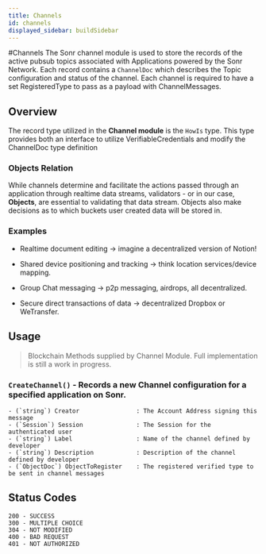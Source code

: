 ```yaml
---
title: Channels
id: channels
displayed_sidebar: buildSidebar
---
```

#Channels
The Sonr channel module is used to store the records of the active pubsub topics associated with Applications powered by the Sonr Network. Each record contains a `ChannelDoc` which describes the Topic configuration and status of the channel. Each channel is required to have a set RegisteredType to pass as a payload with ChannelMessages.

## Overview

The record type utilized in the **Channel module** is the `HowIs` type. This type provides both an interface to utilize VerifiableCredentials and modify the ChannelDoc type definition

### Objects Relation

While channels determine and facilitate the actions passed through an application through realtime data streams, validators - or in our case, **Objects**, are essential to validating that data stream. Objects also make decisions as to which buckets user created data will be stored in.

### Examples

*   Realtime document editing -> imagine a decentralized version of Notion!

*   Shared device positioning and tracking -> think location services/device mapping.

*   Group Chat messaging -> p2p messaging, airdrops, all decentralized.

*   Secure direct transactions of data -> decentralized Dropbox or WeTransfer.

## Usage

> Blockchain Methods supplied by Channel Module. Full implementation is still a work in progress.

### `CreateChannel()` - Records a new Channel configuration for a specified application on Sonr.

```Text
- (`string`) Creator                : The Account Address signing this message
- (`Session`) Session               : The Session for the authenticated user
- (`string`) Label                  : Name of the channel defined by developer
- (`string`) Description            : Description of the channel defined by developer
- (`ObjectDoc`) ObjectToRegister    : The registered verified type to be sent in channel messages
```

## Status Codes

```
200 - SUCCESS
300 - MULTIPLE CHOICE
304 - NOT MODIFIED
400 - BAD REQUEST
401 - NOT AUTHORIZED

```
